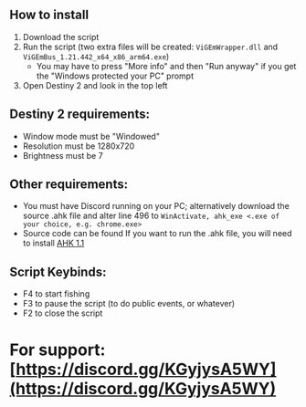 ## How to install
1. Download the script <link here soon>
2. Run the script (two extra files will be created: `ViGEmWrapper.dll` and `ViGEmBus_1.21.442_x64_x86_arm64.exe`)
   * You may have to press "More info" and then "Run anyway" if you get the "Windows protected your PC" prompt
3. Open Destiny 2 and look in the top left
## Destiny 2 requirements:
- Window mode must be "Windowed"
- Resolution must be 1280x720
- Brightness must be 7
## Other requirements:
- You must have Discord running on your PC; alternatively download the source .ahk file <link here soon> and alter line 496 to `WinActivate, ahk_exe <.exe of your choice, e.g. chrome.exe>`
- Source code can be found <here> If you want to run the .ahk file, you will need to install [AHK 1.1](https://www.autohotkey.com/download/ahk-install.exe)
## Script Keybinds: 
- F4 to start fishing
- F3 to pause the script (to do public events, or whatever)
- F2 to close the script
# For support: [https://discord.gg/KGyjysA5WY](https://discord.gg/KGyjysA5WY)
